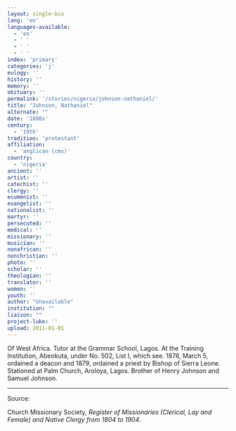 ```yaml
---
layout: single-bio
lang: 'en'
languages-available:
  - 'en'
  - ' '
  - ' '
  - ' '
index: 'primary'
categories: 'j'
eulogy: ''
history: ''
memory: ''
obituary: ''
permalink: '/stories/nigeria/johnson-nathaniel/'
title: "Johnson, Nathaniel"
alternate: ""
date: '1800s'
century:
  - '19th'
tradition: 'protestant'
affiliation:
  - 'anglican (cms)'
country:
  - 'nigeria'
ancient: ''
artist: ''
catechist: ''
clergy: ''
ecumenist: ''
evangelist: ''
nationalist: ''
martyr: ''
persecuted: ''
medical: ''
missionary: ''
musician: ''
nonafrican: ''
nonchristian: ''
photo: ''
scholar: ''
theologian: ''
translator: ''
women: ''
youth: ''
author: "Unavailable"
institution: ""
liaison: ""
project-luke: ''
upload: 2011-01-01
---
```




Of West Africa.  Tutor at the Grammar School, Lagos.  At the Training Institution, Abeokuta, under No. 502, List I, which see.  1876, March 5, ordained a deacon and 1879, ordained a priest by Bishop of Sierra Leone.  Stationed at Palm Church, Aroloya, Lagos.  Brother of Henry Johnson and Samuel Johnson.

---

Source:

Church Missionary Society, *Register of Missionaries (Clerical, Lay and Female) and Native Clergy from 1804 to 1904*.